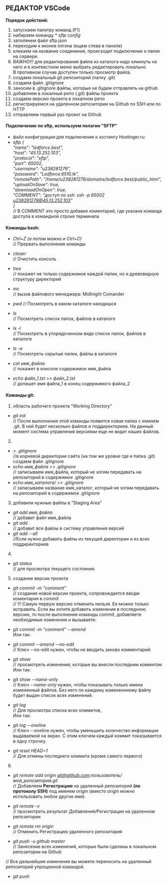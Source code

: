 ## РЕДАКТОР VSCode  
__Порядок действий:__     
1. запускаем палитру команд (F1)   
2. набираем команду * *sftp config*   
3. заполянем файл sftp.json   
4. переходим к иконке плгина (ищем слева в панеле)    
5. кликаем на название соединения, происходит подключение к папке на сервере.   
5. ВАЖНО!!! для редактирования файла из каталога надо кликнуть на него и в контекстном меню выбрать редактировать локально.   
В противном случае доступен только просмотр файла.   
6. создаем локальный git репозиторий (папку .git)     
7. создаем файл .gitignore    
8. заносим в .gitignore файлы, которые не будем отправлять на github   
9. добавлнем в локалный репо (.git) файлы проекта   
10. создаем версию проекта в локалном репо   
11. регистрируемся на удаленном репозитории на Github по SSH или по HTTP     
12. отправляем первый раз проект на Github   

#### Подключение по sftp, используем полагин "SFTP"    
* файл конфигурации для подключения к хостингу Hostinger.ru:
* *sftp {   
    "name": "ledforce.best",   
    "host": "45.13.252.103",   
    "protocol": "sftp",   
    "port": 65002,   
    "username": "u238281279",   
    "password": "Ledforce.6510.tk",    
    "remotePath": "/home/u238281279/domains/ledforce.best/public_html",     
    "uploadOnSave": true,    
    "downloadOnOpen": true,   
    "COMMENT": "доступ по ssh: ssh -p 65002 u238281279@45.13.252.103"    
}*      
// В COMMENT это просто добавил коментарий, где указана команда доступа в командной строке терминала   

#### Команды __bash__:   
* *Ctrl+Z (а потом можно и Ctrl+C)*      
// Прервать выполнения команды     

* *cleaer*   
// Очистить консоль   
* *tree*   
// покажет не только содержимое каждой папки, но и древовидную структуру директорий   
* *mc*   
// вызов файлового менеджера: Midlnight Comander   
* *pwd*
// Посмотреть в каком каталоге находишся   
* *ls*   
// Посмотреть список папок, файлов в каталоге
* *ls -l*   
// Посмотреть в упорядоченном виде список папок, файлов в каталоге   
* *ls -a*      
// Посмотреть скрытые папки, файлы в каталоге
* *cat имя_файла*   
// покажет в консоле содержимое имя_файла  
* *echo файл_1.txt >> файл_2.txt*  
// допишет имя файла_1 в конец содержимого файла_2 

#### Команды __git__:   
1.   область рабочего проекта “Working Directory”   
* *git init*   
// После выполнения этой команды появится новая папка с именем .git. В ней будет несколько файлов и поддиректориев. На данный момент система управления версиями еще не видит наших файлов.   

2.   
* *> .gitignore*  
//в корневой директории сайта (на том же уровне где и папка .git) создаем файл .gitignore   
* *echo имя_файла >> .gitignore*   
// записываем имя_файла, который не хотим передавать на репозиторий в содержимое .gitignore
* *echo имя_каталога/ >> .gitignore*   
// записываем название имя_каталог, который не хотим передавать на репозиторий в содержимое .gitignore   

3. добавили нужные файлы в "Staging Area"      
* *git add имя_файла*  
// добавит файл имя_файла   
* *git add .*  
// добавит все файлы в систему управления версий  
* *git add --all*  
//Если нужно добавить файлы из текущей директории и из всех поддиректориев   

4.   
* *git status*  
// для просмотра текущего состояния. 

5. создание версии проекта     
* *git commit -m "comment"*   
// создание новой версии проекта, сопровождается вводм коментария в *commit*   
// !!! Самую первую версию отменить нельзя. Ее можно только исправить. Если вы хотите добавить изменения в последнюю версию, то после выполнения команды commit, добавляете необходимые изменения и вызываете:
* *git commit -m "comment" --amend*   
Или так:  
* *git commit --amend --no-edit*   
// Ключ --no-edit нужен, чтобы не вводить заново комментарий.  

* *git show*   
// просмотреть изменения, которые вы внесли последним коммитом    
Или так:   
* *git show --name-only*   
// Ключ *--name-only* нужен, чтобы показывать только имена измененный файлов. Без него по каждому измененнному файлу будет выдан список всех изменений.   

* *git log*   
// Для просмотра списка всех коммитов,   
Или так:   
* *git log --oneline*   
// Ключ --oneline нужен, чтобы уменьшить количество информации выдаваемой на экран. С этим ключем каждый коммит показывается в одну строчку.   

* *git reset HEAD~1*   
// Для отмены последнего коммита (кроме самого первого)   


6. 
* *git remote add origin git@github.com:пользователь/мой_репозиторий.git*   
// Добавляем __Регистрацию__ на удаленный репозиторий __(по протоколу SSH)__ под именем origin (вместо origin можно использовать любое другое имя).   
* *git remote -v*   
// просмотреть результат Добавления/Регистрации на удаленном репозитории      

* *git remote rm origin*   
// Отменить Регистрацию удаленного репозитария    

* *git push -u github master*   
// Занесение всех изменений, которые были сделаны в локальном репозитории на Github   

// Все дальнейшие изменения вы можете переносить на удаленный репозиторий упрощенной командой.  
* *git push*  







